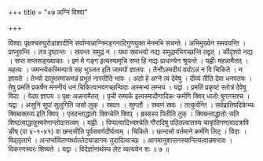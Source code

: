+++
title = "०७ अग्निं विश्वा"

+++

विश्वाः पृक्षश्चरुपुरोडाशादीनि सर्वाण्यन्नाग्निमङ्गनादिगुणयुक्त मेनमभि सचन्ते । अभिमुख्येन समवयन्ति । प्राप्नुवन्ति । तत्र दृष्टान्तः । स्रवन्तः समुद्रं न । यथा स्रवन्त्यो नद्यः समुद्रमभिगच्छन्ति तद्वत् । कीदृश्यो नद्यः । सप्त सप्तसङ्ख्याकाः । इमं मे गङ्ग इत्यस्यामृचि सप्त हि नद्यः प्राधान्येन श्रूयन्ते । यह्वीः महन्नामैतत् । महत्यः । जमन्त्येकस्मिन्पात्रे सह भुञ्जत इति जामयो ज्ञातयः । तैर्नोऽस्मदीयं वयोऽन्नं न वि चिकिते । न ज्ञायते । तेभ्यो दातुमस्माकमन्नं प्रभूतं नास्तीति भावः । अतो हे अग्ने त्वं देवेषु । दीव्यं तीति देवा धनपतयः । तेषु प्रमतिं प्रकर्षेण मननीयं धनं चिकित्वानवगच्छन्विदाः अस्मभ्यं लम्भय । यद्वा । प्रमतिं प्रकृष्टं स्तोत्रं देवेषु विदाः । वेदय ज्ञापय ॥ पृक्षः अन्ननामैतत् । पृची सम्पर्क इत्यस्मादौणादिकः कर्मणि क्विप् धातोः षुगागमश्च । यद्वा । असुनि सुपां सुलुगिति जसो लुक् । स्रवतः । स्रुगतौ । स्रवणं स्रवः । तत्कुर्वन्ति । सर्वप्रातिपदिकेभ्यः क्विब्वक्तव्य इति क्विप् । एतदन्ताद्धातोः क्विप्चेति क्विप् । ह्रस्वस्य पितीति तुक् । क्विबन्ताद्धातोः सति शिष्टत्वाद्धातुस्वरेणान्तोदात्तत्वम् । यह्वीः । पिप्पल्यादिभ्यश्चेति गौरादिषु पठितत्वात्तस्य चाकृतिगणत्वादत्रापि ङीष् (पा ४-१-४१) वा छन्दसीति पूर्वसवर्णदीर्घत्वम् । चिकिते । छान्दसो वर्तमाने कर्मणि लिट् । विदाः । विद्लृलाभे । अन्तर्भावितण्यर्थाल्लेट्याडागमः तुदादित्वाच्छः । आगमानुशासनस्यानित्यत्वान्नमभावः । विकरणस्वरः शिष्यते । यद्वा । विदेर्ज्ञानार्थस्य लेट व्यत्ययेन शः ॥ ७ ॥